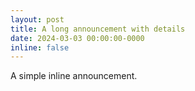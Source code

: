 ```yaml
---
layout: post
title: A long announcement with details
date: 2024-03-03 00:00:00-0000
inline: false
---
```


A simple inline announcement.
